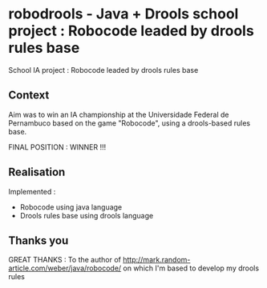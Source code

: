 # robodrools - Java + Drools school project : Robocode leaded by drools rules base

School IA project : Robocode leaded by drools rules base

## Context

Aim was to win an IA championship at the Universidade Federal de Pernambuco based on the game "Robocode", using a drools-based rules base.

FINAL POSITION : WINNER !!!

## Realisation

Implemented :
- Robocode using java language
- Drools rules base using drools language

## Thanks you

GREAT THANKS :
To the author of http://mark.random-article.com/weber/java/robocode/ on which I'm based to develop my drools rules

